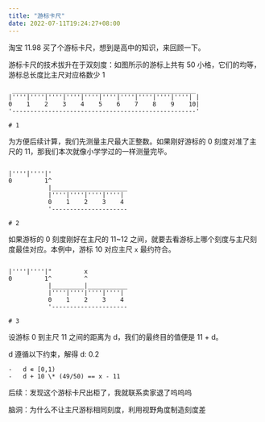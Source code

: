 ```yaml
---
title: "游标卡尺"
date: 2022-07-11T19:24:27+08:00
---
```


淘宝 11.98 买了个游标卡尺，想到是高中的知识，来回顾一下。

游标卡尺的技术拔升在于双刻度：如图所示的游标上共有 50 小格，它们的均等，游标总长度比主尺对应格数少 1

```
 ___________________________________________________
|''''|''''|''''|''''|''''|''''|''''|''''|''''|''''| |
0    1    2    3    4    5    6    7    8    9    10|
'---------------------------------------------------'

# 1
```

为方便后续计算，我们先测量主尺最大正整数。如果刚好游标的 0 刻度对准了主尺的 11，那我们本次就像小学学过的一样测量完毕。

```

|''''|''''|'
0         1^
           |_____________________
           |''''|''''|''''|''''|
           0    1    2    3    4
           '---------------------

# 2
```

如果游标的 0 刻度刚好在主尺的 11~12 之间，就要去看游标上哪个刻度与主尺刻度最佳对应。本例中，游标 10 对应主尺 `x` 最约符合。

```

|''''|''''|"         x
0         1^         ^
           |_________|___________
           |''''|''''|''''|''''|
           0    1    2    3    4
           '---------------------

# 3
```

设游标 0 到主尺 11 之间的距离为 d，我们的最终目的值便是 11 + d。

d 遵循以下约束，解得 d: 0.2

```
-   d ∊ [0,1)
-   d + 10 \* (49/50) == x - 11
```

后续：发现这个游标卡尺出柜了，我就联系卖家退了呜呜呜

脑洞：为什么不让主尺游标相同刻度，利用视野角度制造刻度差
